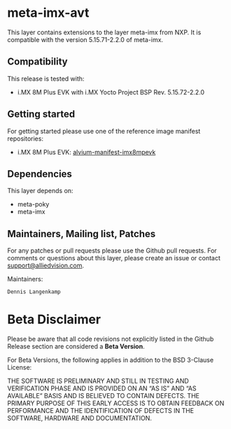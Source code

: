 # meta-imx-avt 


This layer contains extensions to the layer meta-imx from NXP. 
It is compatible with the version 5.15.71-2.2.0 of meta-imx.

## Compatibility
This release is tested with:
- i.MX 8M Plus EVK with i.MX Yocto Project BSP Rev. 5.15.72-2.2.0

## Getting started
For getting started please use one of the reference image manifest repositories:
- i.MX 8M Plus EVK: [alvium-manifest-imx8mpevk](https://github.com/alliedvision/alvium-manifest-imx8mpevk)


## Dependencies
This layer depends on:
 - meta-poky
 - meta-imx

## Maintainers, Mailing list, Patches

For any patches or pull requests please use the Github pull requests.
For comments or questions about this layer, please create an issue or contact support@alliedvision.com.


Maintainers:

	Dennis Langenkamp



# Beta Disclaimer

Please be aware that all code revisions not explicitly listed in the Github Release section are
considered a **Beta Version**.

For Beta Versions, the following applies in addition to the BSD 3-Clause License:

THE SOFTWARE IS PRELIMINARY AND STILL IN TESTING AND VERIFICATION PHASE AND IS PROVIDED ON AN “AS
IS” AND “AS AVAILABLE” BASIS AND IS BELIEVED TO CONTAIN DEFECTS. THE PRIMARY PURPOSE OF THIS EARLY
ACCESS IS TO OBTAIN FEEDBACK ON PERFORMANCE AND THE IDENTIFICATION OF DEFECTS IN THE SOFTWARE,
HARDWARE AND DOCUMENTATION.
